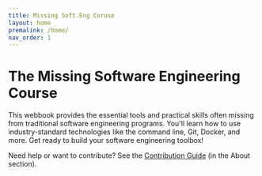 ```yaml
---
title: Missing Soft.Eng Coruse
layout: home
premalink: /home/
nav_order: 1
---
```


# The Missing Software Engineering Course

This webbook provides the essential tools and practical skills often missing from traditional software engineering programs.  You'll learn how to use industry-standard technologies like the command line, Git, Docker, and more. Get ready to build your software engineering toolbox!

Need help or want to contribute? See the [Contribution Guide](/Resources/contribution.html) (in the About section).

<!-- **Next Up:** [Setting up Your Development Environment](./0.2-setting-up-your-dev-env.md) -->